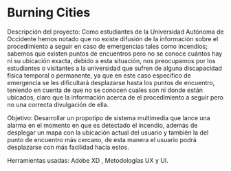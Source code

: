 # Burning Cities

Descripción del proyecto: Como estudiantes de la Universidad Autónoma de Occidente hemos notado que no existe difusión de la información sobre el procedimiento a seguir en caso de emergencias tales como incendios; sabemos que existen puntos de encuentros pero no se conoce cuántos hay ni su ubicación exacta, debido a esta situación, nos preocupamos por los estudiantes o visitantes a la universidad que sufren de alguna discapacidad física temporal o permanente, ya que en este caso específico de emergencia se les dificultará desplazarse hasta los puntos de encuentro, teniendo en cuenta de que no se conocen cuales son ni donde están ubicados, claro que la información acerca de el procedimiento a seguir pero no una correcta divulgación de ella.

Objetivo: Desarrollar un propotipo de sistema multimedia que lance una alarma en el momento en que es detectado el incendio, además de desplegar un mapa con la ubicación actual del usuario y también la del punto de encuentro más cercano, de esta manera el usuario podrá desplazarse con más facilidad hacia estos.

Herramientas usadas: Adobe XD , Metodologías UX y UI.
